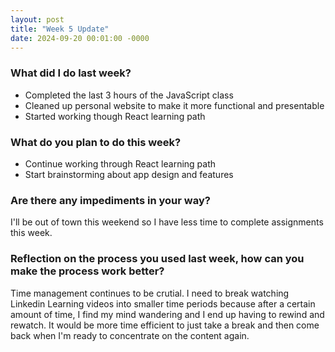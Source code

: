 ```yaml
---
layout: post
title: "Week 5 Update"
date: 2024-09-20 00:01:00 -0000
---
```


### What did I do last week?

- Completed the last 3 hours of the JavaScript class
- Cleaned up personal website to make it more functional and presentable
- Started working though React learning path

### What do you plan to do this week?

- Continue working through React learning path
- Start brainstorming about app design and features

### Are there any impediments in your way?

I'll be out of town this weekend so I have less time to complete assignments this week.

### Reflection on the process you used last week, how can you make the process work better?

Time management continues to be crutial. I need to break watching Linkedin Learning videos into smaller time periods because after a certain amount of time, I find my mind wandering and I end up having to rewind and rewatch. It would be more time efficient to just take a break and then come back when I'm ready to concentrate on the content again.
